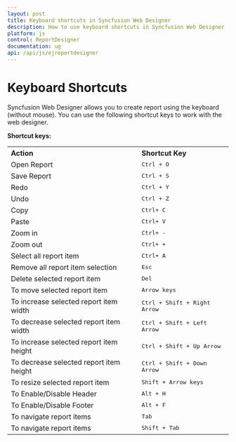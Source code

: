 ```yaml
---
layout: post
title: Keyboard shortcuts in Syncfusion Web Designer
description: How to use keyboard shortcuts in Syncfusion Web Designer
platform: js
control: ReportDesigner
documentation: ug
api: /api/js/ejreportdesigner
---
```


# Keyboard Shortcuts

Syncfusion Web Designer allows you to create report using the keyboard (without mouse). You can use the following shortcut keys to work with the web designer.

**Shortcut keys:**

<table>

<tr>
<th align="left">Action</th>
<th align="left">Shortcut Key</th>
</tr>

<tr>
<td>Open Report</td>
<td><kbd>Ctrl + O</kbd></td>
</tr>

<tr>
<td>Save Report</td>
<td><kbd>Ctrl + S</kbd></td>
</tr>

<tr>
<td>Redo</td>
<td><kbd>Ctrl + Y</kbd></td>
</tr>

<tr>
<td>Undo</td>
<td><kbd>Ctrl + Z</kbd></td>
</tr>

<tr>
<td>Copy</td>
<td><kbd>Ctrl+ C</kbd></td>
</tr>

<tr>
<td>Paste</td>
<td><kbd>Ctrl+ V</kbd></td>
</tr>

<tr>
<td>Zoom in</td>
<td><kbd>Ctrl+ -</kbd></td>
</tr>

<tr>
<td>Zoom out</td>
<td><kbd>Ctrl+ +</kbd></td>
</tr>

<tr>
<td>Select all report item</td>
<td><kbd>Ctrl+ A</kbd></td>
</tr>

<tr>
<td>Remove all report item selection</td>
<td><kbd>Esc</kbd></td>
</tr>

<tr>
<td>Delete selected report item</td>
<td><kbd>Del</kbd></td>
</tr>

<tr>
<td>To move selected report item</td>
<td><kbd>Arrow keys</kbd></td>
</tr>

<tr>
<td>To increase selected report item width</td>
<td><kbd>Ctrl + Shift + Right Arrow</kbd></td>
</tr>

<tr>
<td>To decrease selected report item width</td>
<td><kbd>Ctrl + Shift + Left Arrow</kbd></td>
</tr>

<tr>
<td>To increase selected report item height</td>
<td><kbd>Ctrl + Shift + Up Arrow</kbd></td>
</tr>

<tr>
<td>To decrease selected report item height</td>
<td><kbd>Ctrl + Shift + Down Arrow</kbd></td>
</tr>

<tr>
<td>To resize selected report item</td>
<td><kbd>Shift + Arrow keys</kbd></td>
</tr>

<tr>
<td>To Enable/Disable Header</td>
<td><kbd>Alt + H</kbd></td>
</tr>

<tr>
<td>To Enable/Disable Footer</td>
<td><kbd>Alt + F</kbd></td>
</tr>

<tr>
<td>To navigate report items</td>
<td><kbd>Tab</kbd></td>
</tr>

<tr>
<td>To navigate report items</td>
<td><kbd>Shift + Tab</kbd></td>
</tr>

</table>
